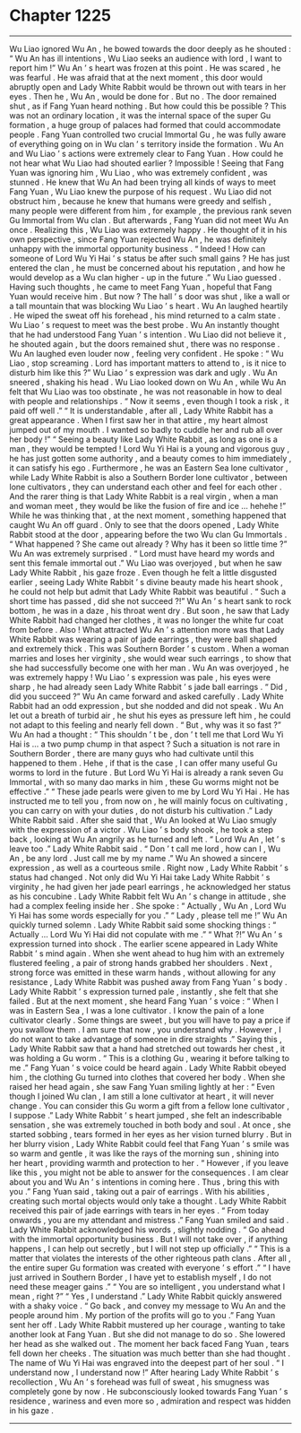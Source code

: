 
# Chapter 1225


---

Wu Liao ignored Wu An , he bowed towards the door deeply as he shouted : “ Wu An has ill intentions , Wu Liao seeks an audience with lord , I want to report him !”
Wu An ’ s heart was frozen at this point .
He was scared , he was fearful .
He was afraid that at the next moment , this door would abruptly open and Lady White Rabbit would be thrown out with tears in her eyes .
Then he , Wu An , would be done for .
But no .
The door remained shut , as if Fang Yuan heard nothing .
But how could this be possible ?
This was not an ordinary location , it was the internal space of the super Gu formation , a huge group of palaces had formed that could accommodate people .
Fang Yuan controlled two crucial Immortal Gu , he was fully aware of everything going on in Wu clan ’ s territory inside the formation .
Wu An and Wu Liao ’ s actions were extremely clear to Fang Yuan .
How could he not hear what Wu Liao had shouted earlier ?
Impossible !
Seeing that Fang Yuan was ignoring him , Wu Liao , who was extremely confident , was stunned .
He knew that Wu An had been trying all kinds of ways to meet Fang Yuan , Wu Liao knew the purpose of his request .
Wu Liao did not obstruct him , because he knew that humans were greedy and selfish , many people were different from him , for example , the previous rank seven Gu Immortal from Wu clan .
But afterwards , Fang Yuan did not meet Wu An once .
Realizing this , Wu Liao was extremely happy .
He thought of it in his own perspective , since Fang Yuan rejected Wu An , he was definitely unhappy with the immortal opportunity business .
“ Indeed ! How can someone of Lord Wu Yi Hai ’ s status be after such small gains ? He has just entered the clan , he must be concerned about his reputation , and how he would develop as a Wu clan higher - up in the future .” Wu Liao guessed .
Having such thoughts , he came to meet Fang Yuan , hopeful that Fang Yuan would receive him .
But now ?
The hall ’ s door was shut , like a wall or a tall mountain that was blocking Wu Liao ’ s heart .
Wu An laughed heartily .
He wiped the sweat off his forehead , his mind returned to a calm state .
Wu Liao ’ s request to meet was the best probe .
Wu An instantly thought that he had understood Fang Yuan ’ s intention .
Wu Liao did not believe it , he shouted again , but the doors remained shut , there was no response .
Wu An laughed even louder now , feeling very confident .
He spoke : “ Wu Liao , stop screaming . Lord has important matters to attend to , is it nice to disturb him like this ?”
Wu Liao ’ s expression was dark and ugly .
Wu An sneered , shaking his head .
Wu Liao looked down on Wu An , while Wu An felt that Wu Liao was too obstinate , he was not reasonable in how to deal with people and relationships .
“ Now it seems , even though I took a risk , it paid off well .”
“ It is understandable , after all , Lady White Rabbit has a great appearance . When I first saw her in that attire , my heart almost jumped out of my mouth . I wanted so badly to cuddle her and rub all over her body !”
“ Seeing a beauty like Lady White Rabbit , as long as one is a man , they would be tempted ! Lord Wu Yi Hai is a young and vigorous guy , he has just gotten some authority , and a beauty comes to him immediately , it can satisfy his ego . Furthermore , he was an Eastern Sea lone cultivator , while Lady White Rabbit is also a Southern Border lone cultivator , between lone cultivators , they can understand each other and feel for each other . And the rarer thing is that Lady White Rabbit is a real virgin , when a man and woman meet , they would be like the fusion of fire and ice … hehehe !”
While he was thinking that , at the next moment , something happened that caught Wu An off guard .
Only to see that the doors opened , Lady White Rabbit stood at the door , appearing before the two Wu clan Gu Immortals .
“ What happened ? She came out already ? Why has it been so little time ?” Wu An was extremely surprised .
“ Lord must have heard my words and sent this female immortal out .” Wu Liao was overjoyed , but when he saw Lady White Rabbit , his gaze froze .
Even though he felt a little disgusted earlier , seeing Lady White Rabbit ’ s divine beauty made his heart shook , he could not help but admit that Lady White Rabbit was beautiful .
“ Such a short time has passed , did she not succeed ?!” Wu An ’ s heart sank to rock bottom , he was in a daze , his throat went dry .
But soon , he saw that Lady White Rabbit had changed her clothes , it was no longer the white fur coat from before .
Also !
What attracted Wu An ’ s attention more was that Lady White Rabbit was wearing a pair of jade earrings , they were ball shaped and extremely thick .
This was Southern Border ’ s custom .
When a woman marries and loses her virginity , she would wear such earrings , to show that she had successfully become one with her man .
Wu An was overjoyed , he was extremely happy !
Wu Liao ’ s expression was pale , his eyes were sharp , he had already seen Lady White Rabbit ’ s jade ball earrings .
“ Did , did you succeed ?” Wu An came forward and asked carefully .
Lady White Rabbit had an odd expression , but she nodded and did not speak .
Wu An let out a breath of turbid air , he shut his eyes as pressure left him , he could not adapt to this feeling and nearly fell down .
“ But , why was it so fast ?” Wu An had a thought : “ This shouldn ’ t be , don ’ t tell me that Lord Wu Yi Hai is … a two pump chump in that aspect ? Such a situation is not rare in Southern Border , there are many guys who had cultivate until this happened to them . Hehe , if that is the case , I can offer many useful Gu worms to lord in the future . But Lord Wu Yi Hai is already a rank seven Gu Immortal , with so many dao marks in him , these Gu worms might not be effective .”
“ These jade pearls were given to me by Lord Wu Yi Hai . He has instructed me to tell you , from now on , he will mainly focus on cultivating , you can carry on with your duties , do not disturb his cultivation .” Lady White Rabbit said .
After she said that , Wu An looked at Wu Liao smugly with the expression of a victor .
Wu Liao ’ s body shook , he took a step back , looking at Wu An angrily as he turned and left .
“ Lord Wu An , let ’ s leave too .” Lady White Rabbit said .
“ Don ’ t call me lord , how can I , Wu An , be any lord . Just call me by my name .” Wu An showed a sincere expression , as well as a courteous smile .
Right now , Lady White Rabbit ’ s status had changed .
Not only did Wu Yi Hai take Lady White Rabbit ’ s virginity , he had given her jade pearl earrings , he acknowledged her status as his concubine .
Lady White Rabbit felt Wu An ’ s change in attitude , she had a complex feeling inside her .
She spoke : “ Actually , Wu An , Lord Wu Yi Hai has some words especially for you .”
“ Lady , please tell me !” Wu An quickly turned solemn .
Lady White Rabbit said some shocking things : “ Actually … Lord Wu Yi Hai did not copulate with me .”
“ What ?!” Wu An ’ s expression turned into shock .
The earlier scene appeared in Lady White Rabbit ’ s mind again .
When she went ahead to hug him with an extremely flustered feeling , a pair of strong hands grabbed her shoulders .
Next , strong force was emitted in these warm hands , without allowing for any resistance , Lady White Rabbit was pushed away from Fang Yuan ’ s body .
Lady White Rabbit ’ s expression turned pale , instantly , she felt that she failed .
But at the next moment , she heard Fang Yuan ’ s voice : “ When I was in Eastern Sea , I was a lone cultivator . I know the pain of a lone cultivator clearly . Some things are sweet , but you will have to pay a price if you swallow them . I am sure that now , you understand why . However , I do not want to take advantage of someone in dire straights .”
Saying this , Lady White Rabbit saw that a hand had stretched out towards her chest , it was holding a Gu worm .
“ This is a clothing Gu , wearing it before talking to me .” Fang Yuan ’ s voice could be heard again .
Lady White Rabbit obeyed him , the clothing Gu turned into clothes that covered her body .
When she raised her head again , she saw Fang Yuan smiling lightly at her : “ Even though I joined Wu clan , I am still a lone cultivator at heart , it will never change . You can consider this Gu worm a gift from a fellow lone cultivator , I suppose .”
Lady White Rabbit ’ s heart jumped , she felt an indescribable sensation , she was extremely touched in both body and soul .
At once , she started sobbing , tears formed in her eyes as her vision turned blurry .
But in her blurry vision , Lady White Rabbit could feel that Fang Yuan ’ s smile was so warm and gentle , it was like the rays of the morning sun , shining into her heart , providing warmth and protection to her .
“ However , if you leave like this , you might not be able to answer for the consequences . I am clear about you and Wu An ’ s intentions in coming here . Thus , bring this with you .” Fang Yuan said , taking out a pair of earrings .
With his abilities , creating such mortal objects would only take a thought .
Lady White Rabbit received this pair of jade earrings with tears in her eyes .
“ From today onwards , you are my attendant and mistress .” Fang Yuan smiled and said .
Lady White Rabbit acknowledged his words , slightly nodding .
“ Go ahead with the immortal opportunity business . But I will not take over , if anything happens , I can help out secretly , but I will not step up officially .”
“ This is a matter that violates the interests of the other righteous path clans . After all , the entire super Gu formation was created with everyone ’ s effort .”
“ I have just arrived in Southern Border , I have yet to establish myself , I do not need these meager gains .”
“ You are so intelligent , you understand what I mean , right ?”
“ Yes , I understand .” Lady White Rabbit quickly answered with a shaky voice .
“ Go back , and convey my message to Wu An and the people around him . My portion of the profits will go to you .” Fang Yuan sent her off .
Lady White Rabbit mustered up her courage , wanting to take another look at Fang Yuan .
But she did not manage to do so .
She lowered her head as she walked out . The moment her back faced Fang Yuan , tears fell down her cheeks .
The situation was much better than she had thought .
The name of Wu Yi Hai was engraved into the deepest part of her soul .
“ I understand now , I understand now !” After hearing Lady White Rabbit ’ s recollection , Wu An ’ s forehead was full of sweat , his smugness was completely gone by now .
He subconsciously looked towards Fang Yuan ’ s residence , wariness and even more so , admiration and respect was hidden in his gaze .

---

